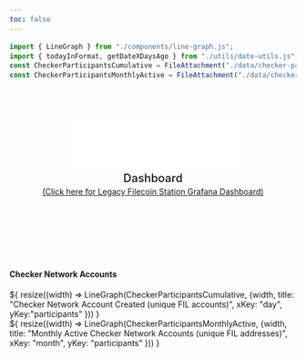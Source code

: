 ```yaml
---
toc: false
---
```


```js
import { LineGraph } from "./components/line-graph.js";
import { todayInFormat, getDateXDaysAgo } from "./utils/date-utils.js";
const CheckerParticipantsCumulative = FileAttachment("./data/checker-participants-cumulative.json").json();
const CheckerParticipantsMonthlyActive = FileAttachment("./data/checker-participants-monthly-active.json").json();
```

<div class="hero">
  <body><img src="media/Network-Horizontal-Dark-Background.png" alt="Checker Logo" width="300" /><body>
    <h2>Dashboard</h2>
    <body><a href="https://dashboard.filstation.app" target="_blank" rel="noopener noreferrer">(Click here for Legacy Filecoin Station Grafana Dashboard)</a><body>
</div>

<h4>Checker Network Accounts</h4>

<div class="grid grid-cols-2" style="grid-auto-rows: 500px;">
  <div class="card">${
    resize((width) => LineGraph(CheckerParticipantsCumulative, {width, title: "Checker Network Account Created (unique FIL accounts)", xKey: "day", yKey:"participants" }))
  }</div>
  <div class="card">${
    resize((width) => LineGraph(CheckerParticipantsMonthlyActive, {width, title: "Monthly Active Checker Network Accounts (unique FIL addresses)", xKey: "month", yKey: "participants" }))
  }</div>
</div>

<div class="grid grid-cols-2" style="grid-auto-rows: 504px;">
</div>

<style>

.hero {
  display: flex;
  flex-direction: column;
  align-items: center;
  font-family: var(--sans-serif);
  margin: 4rem 0 8rem;
  text-wrap: balance;
  text-align: center;
}

.hero h1 {
  margin: 1rem 0;
  padding: 1rem 0;
  max-width: none;
  font-size: 14vw;
  font-weight: 900;
  line-height: 1;
  background: linear-gradient(30deg, var(--theme-foreground-focus), currentColor);
  -webkit-background-clip: text;
  -webkit-text-fill-color: transparent;
  background-clip: text;
}

.hero h2 {
  margin: 0;
  max-width: 34em;
  font-size: 20px;
  font-style: initial;
  font-weight: 500;
  line-height: 1.5;
  color: var(--theme-foreground-muted);
}

@media (min-width: 640px) {
  .hero h1 {
    font-size: 90px;
  }
}

</style>
